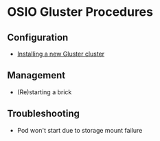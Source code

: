 # OSIO Gluster Procedures

## Configuration
- [Installing a new Gluster cluster](install-cluster.md)

## Management
- (Re)starting a brick

## Troubleshooting
- Pod won't start due to storage mount failure
